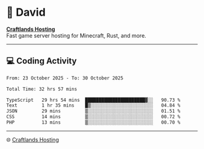 # 👋 David

**[Craftlands Hosting](https://craftlands.host)**  
Fast game server hosting for Minecraft, Rust, and more.

---

## 💻 Coding Activity

<!--START_SECTION:waka-->

```txt
From: 23 October 2025 - To: 30 October 2025

Total Time: 32 hrs 57 mins

TypeScript   29 hrs 54 mins  ██████████████████████▓░░   90.73 %
Text         1 hr 35 mins    █▒░░░░░░░░░░░░░░░░░░░░░░░   04.84 %
JSON         29 mins         ▒░░░░░░░░░░░░░░░░░░░░░░░░   01.51 %
CSS          14 mins         ▒░░░░░░░░░░░░░░░░░░░░░░░░   00.72 %
PHP          13 mins         ▒░░░░░░░░░░░░░░░░░░░░░░░░   00.70 %
```

<!--END_SECTION:waka-->

---

🌐 [Craftlands Hosting](https://craftlands.host)  
